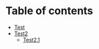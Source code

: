 # Table of contents

* [Test](README.md)
* [Test2](test2/README.md)
  * [Test2.1](test2/test2.1.md)

